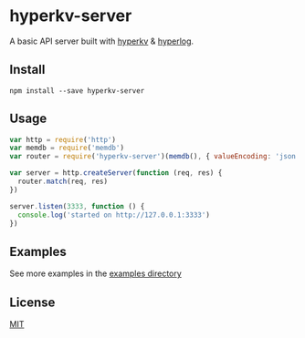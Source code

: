 # hyperkv-server

A basic API server built with [hyperkv](http://npmjs.org/hyperkv) & [hyperlog](http://npmjs.org/hyperlog).

## Install

```
npm install --save hyperkv-server
```

## Usage

```js
var http = require('http')
var memdb = require('memdb')
var router = require('hyperkv-server')(memdb(), { valueEncoding: 'json' })

var server = http.createServer(function (req, res) {
  router.match(req, res)
})

server.listen(3333, function () {
  console.log('started on http://127.0.0.1:3333')
})
```

## Examples

See more examples in the [examples directory]('examples')

## License
[MIT](LICENSE.md)
